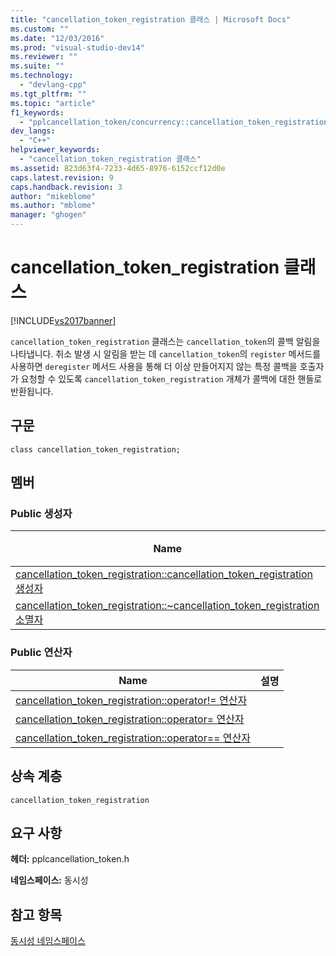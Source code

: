 ```yaml
---
title: "cancellation_token_registration 클래스 | Microsoft Docs"
ms.custom: ""
ms.date: "12/03/2016"
ms.prod: "visual-studio-dev14"
ms.reviewer: ""
ms.suite: ""
ms.technology: 
  - "devlang-cpp"
ms.tgt_pltfrm: ""
ms.topic: "article"
f1_keywords: 
  - "pplcancellation_token/concurrency::cancellation_token_registration"
dev_langs: 
  - "C++"
helpviewer_keywords: 
  - "cancellation_token_registration 클래스"
ms.assetid: 823d63f4-7233-4d65-8976-6152ccf12d0e
caps.latest.revision: 9
caps.handback.revision: 3
author: "mikeblome"
ms.author: "mblome"
manager: "ghogen"
---
```

# cancellation_token_registration 클래스
[!INCLUDE[vs2017banner](../../../assembler/inline/includes/vs2017banner.md)]

`cancellation_token_registration` 클래스는 `cancellation_token`의 콜백 알림을 나타냅니다.  취소 발생 시 알림을 받는 데 `cancellation_token`의 `register` 메서드를 사용하면 `deregister` 메서드 사용을 통해 더 이상 만들어지지 않는 특정 콜백을 호출자가 요청할 수 있도록 `cancellation_token_registration` 개체가 콜백에 대한 핸들로 반환됩니다.  
  
## 구문  
  
```  
class cancellation_token_registration;  
```  
  
## 멤버  
  
### Public 생성자  
  
|Name|설명|  
|----------|--------|  
|[cancellation\_token\_registration::cancellation\_token\_registration 생성자](../Topic/cancellation_token_registration::cancellation_token_registration%20Constructor.md)||  
|[cancellation\_token\_registration::~cancellation\_token\_registration 소멸자](../Topic/cancellation_token_registration::~cancellation_token_registration%20Destructor.md)||  
  
### Public 연산자  
  
|Name|설명|  
|----------|--------|  
|[cancellation\_token\_registration::operator\!\= 연산자](../Topic/cancellation_token_registration::operator!=%20Operator.md)||  
|[cancellation\_token\_registration::operator\= 연산자](../Topic/cancellation_token_registration::operator=%20Operator.md)||  
|[cancellation\_token\_registration::operator\=\= 연산자](../Topic/cancellation_token_registration::operator==%20Operator.md)||  
  
## 상속 계층  
 `cancellation_token_registration`  
  
## 요구 사항  
 **헤더:** pplcancellation\_token.h  
  
 **네임스페이스:** 동시성  
  
## 참고 항목  
 [동시성 네임스페이스](../../../parallel/concrt/reference/concurrency-namespace.md)
